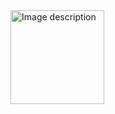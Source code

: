 <img src="https://github.com/user-attachments/assets/0eb32ea0-a00a-423d-8b82-06ae564b63cd" alt="Image description" width="150">
